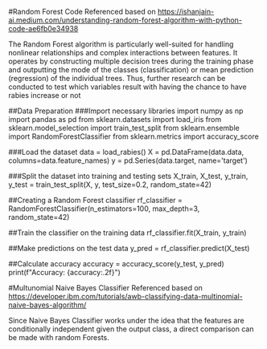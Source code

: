 #Random Forest Code
Referenced based on https://ishanjain-ai.medium.com/understanding-random-forest-algorithm-with-python-code-ae6fb0e34938

The Random Forest algorithm is particularly well-suited for handling nonlinear relationships and complex interactions between features. 
It operates by constructing multiple decision trees during the training phase and outputting the mode of the classes 
(classification) or mean prediction (regression) of the individual trees. Thus, further research can be conducted to test
which variables result with having the chance to have rabies increase or not

##Data Preparation
###Import necessary libraries
import numpy as np
import pandas as pd
from sklearn.datasets import load_iris
from sklearn.model_selection import train_test_split
from sklearn.ensemble import RandomForestClassifier
from sklearn.metrics import accuracy_score

###Load the dataset
data = load_rabies()
X = pd.DataFrame(data.data, columns=data.feature_names)
y = pd.Series(data.target, name='target')

###Split the dataset into training and testing sets
X_train, X_test, y_train, y_test = train_test_split(X, y, test_size=0.2, random_state=42)

##Creating a Random Forest classifier
rf_classifier = RandomForestClassifier(n_estimators=100, max_depth=3, random_state=42)

##Train the classifier on the training data
rf_classifier.fit(X_train, y_train)

##Make predictions on the test data
y_pred = rf_classifier.predict(X_test)

##Calculate accuracy
accuracy = accuracy_score(y_test, y_pred)
print(f"Accuracy: {accuracy:.2f}")

#Multunomial Naive Bayes Classifier
Referenced based on https://developer.ibm.com/tutorials/awb-classifying-data-multinomial-naive-bayes-algorithm/

Since Naive Bayes Classifier works under the idea that the features are conditionally independent given the output class,
a direct comparison can be made with random Forests.

